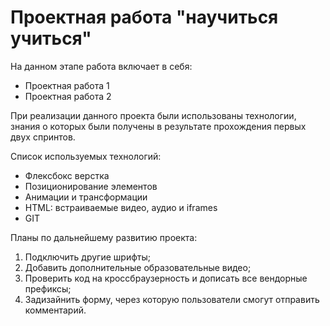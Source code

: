 # Проектная работа "научиться учиться"
На данном этапе работа включает в себя:  
* Проектная работа 1  
* Проектная работа 2    
    
При реализации данного проекта были использованы технологии,    
знания о которых были получены в результате прохождения первых двух спринтов.    
  
Список используемых технологий:  
* Флексбокс верстка  
* Позиционирование элементов  
* Анимации и трансформации  
* HTML: встраиваемые видео, аудио и iframes  
* GIT       
         
Планы по дальнейшему развитию проекта:  
1. Подключить другие шрифты;  
2. Добавить дополнительные образовательные видео;  
3. Проверить код на кроссбраузерность и дописать все вендорные префиксы;  
4. Задизайнить форму, через которую пользователи смогут отправить комментарий.  
